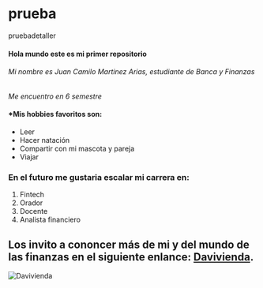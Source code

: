 # prueba
pruebadetaller

#### **Hola mundo este es mi primer repositorio**

###### Mi nombre es Juan Camilo Martinez Arias, estudiante de Banca y Finanzas

*Me encuentro en 6 semestre*
#### *Mis hobbies favoritos son:
* Leer
*  Hacer natación
*  Compartir con mi mascota y pareja
*  Viajar

### En el futuro me gustaria escalar mi carrera en: 
1. Fintech
2. Orador
3. Docente
4. Analista financiero

## Los invito a cononcer más de mi y del mundo de las finanzas en el siguiente enlance: [Davivienda](https://misfinanzasencasa.davivienda.com/finanzas-personales/tips-financieros/administracion-del-dinero).
![Davivienda](https://pbs.twimg.com/profile_images/1002552048620134400/qZ1XCo_9_400x400.jpg)
